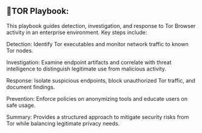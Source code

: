 ## 🧅TOR Playbook:

This playbook guides detection, investigation, and response to Tor Browser activity in an enterprise environment. Key steps include:

Detection: Identify Tor executables and monitor network traffic to known Tor nodes.

Investigation: Examine endpoint artifacts and correlate with threat intelligence to distinguish legitimate use from malicious activity.

Response: Isolate suspicious endpoints, block unauthorized Tor traffic, and document findings.

Prevention: Enforce policies on anonymizing tools and educate users on safe usage.

Summary: Provides a structured approach to mitigate security risks from Tor while balancing legitimate privacy needs.
